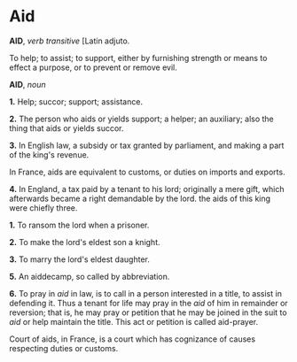 # Aid

**AID**, _verb transitive_ \[Latin adjuto.

To help; to assist; to support, either by furnishing strength or means to effect a purpose, or to prevent or remove evil.

**AID**, _noun_

**1.** Help; succor; support; assistance.

**2.** The person who aids or yields support; a helper; an auxiliary; also the thing that aids or yields succor.

**3.** In English law, a subsidy or tax granted by parliament, and making a part of the king's revenue.

In France, aids are equivalent to customs, or duties on imports and exports.

**4.** In England, a tax paid by a tenant to his lord; originally a mere gift, which afterwards became a right demandable by the lord. the aids of this king were chiefly three.

**1.** To ransom the lord when a prisoner.

**2.** To make the lord's eldest son a knight.

**3.** To marry the lord's eldest daughter.

**5.** An aiddecamp, so called by abbreviation.

**6.** To pray in _aid_ in law, is to call in a person interested in a title, to assist in defending it. Thus a tenant for life may pray in the _aid_ of him in remainder or reversion; that is, he may pray or petition that he may be joined in the suit to _aid_ or help maintain the title. This act or petition is called aid-prayer.

Court of aids, in France, is a court which has cognizance of causes respecting duties or customs.